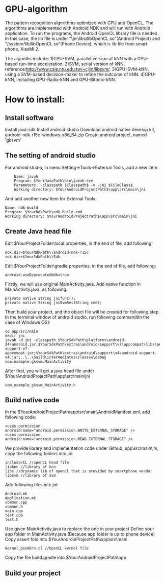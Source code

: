 # GPU-algorithm
The pattern recognition algorithms optimized with GPU and OpenCL. The algorithms are implemented with Android NDK and will run with Android application. To run the programs, the Android OpenCL library file is needed. In this case, the lib file is under "\jni\libs\libOpenCL.so"(Android Project) and "/system/lib/libOpenCL.so"(Phone Device), which is lib file from smart phone, XiaoMi 2.


The algoriths include:
1)GPU-SVM, parallel version of kNN with a GPU-based run-time acceleration. 
2)SVM, serial version of kNN, reference:http://www.csie.ntu.edu.tw/~cjlin/libsvm/.
3)GPU-SVM-kNN, using a SVM-based decision-maker to refine the outcome of kNN.
4)GPU-kNN, including GPU-Radix-kNN and GPU-Bitonic-kNN.


# How to install:
## Install software
Install java-sdk
Install android studio
Download android native develop kit, android-ndk-r15c-windows-x86_64.zip
Create android project, named 'gksvm'

## The setting of android studio 
For android studio, in menu Setting->Tools->External Tools, add a new item:
```
	Name: javah
	Program: $YourJavaPath\bin\javah.exe
	Parameters: -classpath $Classpath$ -v -jni $FileClass$
	Working directory: $YourAndroidProjectPath$\app\src\main\jni
```
And add another new item for External Tools:
```
Name: ndk-build
Program: $YourNdkPath\ndk-build.cmd
Working directory: $YourAndroidProjectPath$\app\src\main\jni
```

## Create Java head file
Edit $YourProjectFolder\local.properties, in the end of file, add following:
```
ndk.dir=$YourNdkPath\\android-ndk-r15c
sdk.dir=$YourSdkPath\\Sdk 
```
Edit $YourProjectFolder\gradle.properties, in the end of file, add following:
```
android.useDeprecatedNdk=true
```
Firstly, we will use original MainActivity.java. Add native function in MainActivity.java, as following:
```
private native String jnifunc();
private native String jniSvmRes(String cmd);
```
Then build your project, and the object file will be created for following step. In the terminal window of android studio, run following command(In the case of Windows OS):
```
cd app/src/main
mkdir jni
javah -d jni -classpath $YourSdkPath\platforms\android-24\android.jar;$YourSdkPath\extras\android\support\v7\appcompat\libs\android-support-v7-appcompat.jar;$YourSdkPath\extras\android\support\v4\android-support-v4.jar;..\..\build\intermediates\classes\debug com.example.gksvm.MainActivity
```
After that, you will get a java head file under $YourAndroidProjectPath\app\src\main\jni
```
com_example_gksvm_MainActivity.h
```

## Build native code
In the $YourAndroidProjectPath\app\src\main\AndroidManifest.xml, add following code:
```
<uses-permission android:name="android.permission.WRITE_EXTERNAL_STORAGE" />
<uses-permission android:name="android.permission.READ_EXTERNAL_STORAGE" />
```
We provide library and implementation code under Github, app\src\main\jni, copy the following folders into jni:
```
include/CL //openCL head file
libknn //library of knn
libs //drynamic lib of opencl that is provided by smartphone vendor
libsvm //library of svm
```
Add following files into jni:
```
Android.mk
Application.mk
common.cpp
common.h
main.cpp
test.cpp
test.h
```
Use given MainActivity.java to replace the one in your project
Define your app folder in MainActivity.java (Because app folder is up to phone device)
Copy assert fold into $YourAndroidProjectPath\app\src\main
```
kernel_psvmknn.cl //OpenCL kernel file
```
Copy the file build.gradle into $YourAndroidProjectPath\app

## Build your project
